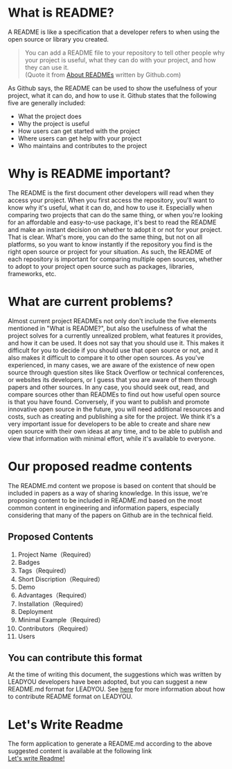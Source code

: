 # What is README?

A README is like a specification that a developer refers to when using the open source or library you created.

> You can add a README file to your repository to tell other people why your project is useful, what they can do with your project, and how they can use it.  
> (Quote it from [About READMEs](https://docs.github.com/en/github/creating-cloning-and-archiving-repositories/about-readmes) written by Github.com)

As Github says, the README can be used to show the usefulness of your project, what it can do, and how to use it.
Github states that the following five are generally included:

- What the project does
- Why the project is useful
- How users can get started with the project
- Where users can get help with your project
- Who maintains and contributes to the project

# Why is README important?

The README is the first document other developers will read when they access your project.
When you first access the repository, you'll want to know why it's useful, what it can do, and how to use it.
Especially when comparing two projects that can do the same thing, or when you're looking for an affordable and easy-to-use package, it's best to read the README and make an instant decision on whether to adopt it or not for your project. That is clear.
What's more, you can do the same thing, but not on all platforms, so you want to know instantly if the repository you find is the right open source or project for your situation.
As such, the README of each repository is important for comparing multiple open sources, whether to adopt to your project open source such as packages, libraries, frameworks, etc.

# What are current problems?

Almost current project READMEs not only don't include the five elements mentioned in "What is README?", but also the usefulness of what the project solves for a currently unrealized problem, what features it provides, and how it can be used. It does not say that you should use it.
This makes it difficult for you to decide if you should use that open source or not, and it also makes it difficult to compare it to other open sources.
As you've experienced, in many cases, we are aware of the existence of new open source through question sites like Stack Overflow or technical conferences, or websites its developers, or I guess that you are aware of them through papers and other sources.
In any case, you should seek out, read, and compare sources other than READMEs to find out how useful open source is that you have found. Conversely, if you want to publish and promote innovative open source in the future, you will need additional resources and costs, such as creating and publishing a site for the project.
We think it's a very important issue for developers to be able to create and share new open source with their own ideas at any time, and to be able to publish and view that information with minimal effort, while it's available to everyone.

# Our proposed readme contents

The README.md content we propose is based on content that should be included in papers as a way of sharing knowledge.
In this issue, we're proposing content to be included in README.md based on the most common content in engineering and information papers, especially considering that many of the papers on Github are in the technical field.

## Proposed Contents

1. Project Name（Required）
2. Badges
3. Tags（Required）
4. Short Discription（Required）
5. Demo
6. Advantages（Required）
7. Installation（Required）
8. Deployment
9. Minimal Example（Required）
10. Contributors（Required）
11. Users

## You can contribute this format

At the time of writing this document, the suggestions which was written by LEADYOU developers have been adopted, but you can suggest a new README.md format for LEADYOU.
See [here](https://hacknock.com) for more information about how to contribute README format on LEADYOU.

# Let's Write Readme

The form application to generate a README.md according to the above suggested content is available at the following link  
[Let's write Readme!](https://pullreq.me/how-to-make-readme)

